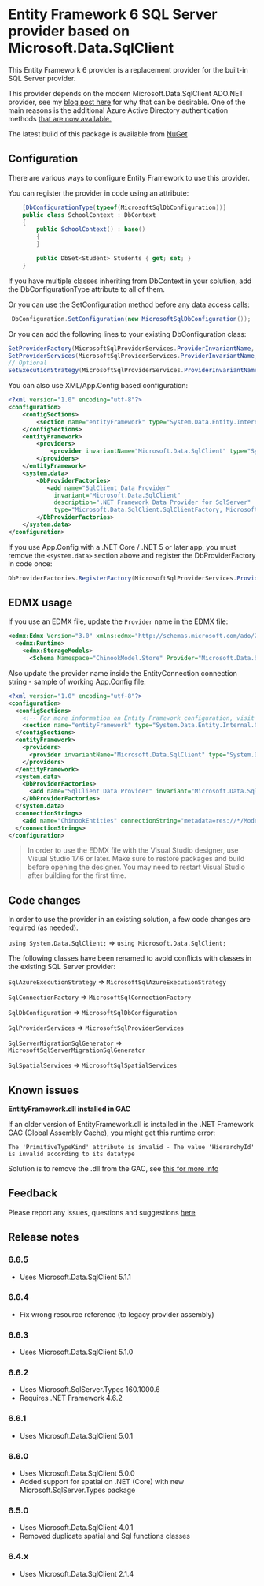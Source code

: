 # Entity Framework 6 SQL Server provider based on Microsoft.Data.SqlClient

This Entity Framework 6 provider is a replacement provider for the built-in SQL Server provider. 

This provider depends on the modern Microsoft.Data.SqlClient ADO.NET provider, see my [blog post here](https://erikej.github.io/ef6/sqlserver/2021/08/08/ef6-microsoft-data-sqlclient.html) for why that can be desirable. One of the main reasons is the additional Azure Active Directory authentication methods [that are now available.](https://learn.microsoft.com/sql/connect/ado-net/sql/azure-active-directory-authentication)

The latest build of this package is available from [NuGet](https://www.nuget.org/packages/ErikEJ.EntityFramework.SqlServer/)

## Configuration

There are various ways to configure Entity Framework to use this provider.

You can register the provider in code using an attribute:

````csharp
    [DbConfigurationType(typeof(MicrosoftSqlDbConfiguration))]
    public class SchoolContext : DbContext
    {
        public SchoolContext() : base()
        {
        }

        public DbSet<Student> Students { get; set; }
    }
````
If you have multiple classes inheriting from DbContext in your solution, add the DbConfigurationType attribute to all of them.

Or you can use the SetConfiguration method before any data access calls:
````csharp
 DbConfiguration.SetConfiguration(new MicrosoftSqlDbConfiguration());
````
Or you can add the following lines to your existing DbConfiguration class:
````csharp
SetProviderFactory(MicrosoftSqlProviderServices.ProviderInvariantName, Microsoft.Data.SqlClient.SqlClientFactory.Instance);
SetProviderServices(MicrosoftSqlProviderServices.ProviderInvariantName, MicrosoftSqlProviderServices.Instance);
// Optional
SetExecutionStrategy(MicrosoftSqlProviderServices.ProviderInvariantName, () => new MicrosoftSqlAzureExecutionStrategy());
````
You can also use XML/App.Config based configuration:

````xml
<?xml version="1.0" encoding="utf-8"?>
<configuration>
    <configSections>
        <section name="entityFramework" type="System.Data.Entity.Internal.ConfigFile.EntityFrameworkSection, EntityFramework, Version=6.0.0.0, Culture=neutral, PublicKeyToken=b77a5c561934e089" requirePermission="false" />    
    </configSections>
    <entityFramework>
        <providers>		
            <provider invariantName="Microsoft.Data.SqlClient" type="System.Data.Entity.SqlServer.MicrosoftSqlProviderServices, ErikEJ.EntityFramework.SqlServer" />
        </providers>
    </entityFramework>
    <system.data>
        <DbProviderFactories>
           <add name="SqlClient Data Provider"
             invariant="Microsoft.Data.SqlClient"
             description=".NET Framework Data Provider for SqlServer"
             type="Microsoft.Data.SqlClient.SqlClientFactory, Microsoft.Data.SqlClient" />
        </DbProviderFactories>
    </system.data>
</configuration>
````
If you use App.Config with a .NET Core / .NET 5 or later app, you must remove the `<system.data>` section above and register the DbProviderFactory in code once:

````csharp
DbProviderFactories.RegisterFactory(MicrosoftSqlProviderServices.ProviderInvariantName, Microsoft.Data.SqlClient.SqlClientFactory.Instance);
````

## EDMX usage

If you use an EDMX file, update the `Provider` name in the EDMX file:

````xml
<edmx:Edmx Version="3.0" xmlns:edmx="http://schemas.microsoft.com/ado/2009/11/edmx">
  <edmx:Runtime>
    <edmx:StorageModels>
      <Schema Namespace="ChinookModel.Store" Provider="Microsoft.Data.SqlClient" >
````

Also update the provider name inside the EntityConnection connection string - sample of working App.Config file:

````xml
<?xml version="1.0" encoding="utf-8"?>
<configuration>
  <configSections>
    <!-- For more information on Entity Framework configuration, visit http://go.microsoft.com/fwlink/?LinkID=237468 -->
    <section name="entityFramework" type="System.Data.Entity.Internal.ConfigFile.EntityFrameworkSection, EntityFramework, Version=6.0.0.0, Culture=neutral, PublicKeyToken=b77a5c561934e089" requirePermission="false" />
  </configSections>
  <entityFramework>
    <providers>
      <provider invariantName="Microsoft.Data.SqlClient" type="System.Data.Entity.SqlServer.MicrosoftSqlProviderServices, ErikEJ.EntityFramework.SqlServer" />
    </providers>
  </entityFramework>
  <system.data>
    <DbProviderFactories>
      <add name="SqlClient Data Provider" invariant="Microsoft.Data.SqlClient" description=".NET Framework Data Provider for SqlServer" type="Microsoft.Data.SqlClient.SqlClientFactory, Microsoft.Data.SqlClient" />
    </DbProviderFactories>
  </system.data>
  <connectionStrings>
    <add name="ChinookEntities" connectionString="metadata=res://*/Model1.csdl|res://*/Model1.ssdl|res://*/Model1.msl;provider=Microsoft.Data.SqlClient;provider connection string=&quot;data source=.\SQLEXPRESS;initial catalog=Chinook;integrated security=True;App=EntityFramework&quot;" providerName="System.Data.EntityClient" />
  </connectionStrings>
</configuration>
````

> In order to use the EDMX file with the Visual Studio designer, use Visual Studio 17.6 or later. Make sure to restore packages and build before opening the designer. You may need to restart Visual Studio after building for the first time.


## Code changes

In order to use the provider in an existing solution, a few code changes are required (as needed).

`using System.Data.SqlClient;` => `using Microsoft.Data.SqlClient;`

The following classes have been renamed to avoid conflicts with classes in the existing SQL Server provider:

`SqlAzureExecutionStrategy` => `MicrosoftSqlAzureExecutionStrategy`

`SqlConnectionFactory` => `MicrosoftSqlConnectionFactory`

`SqlDbConfiguration` => `MicrosoftSqlDbConfiguration`

`SqlProviderServices` => `MicrosoftSqlProviderServices`

`SqlServerMigrationSqlGenerator` => `MicrosoftSqlServerMigrationSqlGenerator`

`SqlSpatialServices` => `MicrosoftSqlSpatialServices`

## Known issues

**EntityFramework.dll installed in GAC**

If an older version of EntityFramework.dll is installed in the .NET Framework GAC (Global Assembly Cache), you might get this runtime error:

`The 'PrimitiveTypeKind' attribute is invalid - The value 'HierarchyId' is invalid according to its datatype`

Solution is to remove the .dll from the GAC, see [this for more info](https://github.com/ErikEJ/EntityFramework6PowerTools/issues/93#issuecomment-1063269072)

## Feedback

Please report any issues, questions and suggestions [here](https://github.com/ErikEJ/EntityFramework6PowerTools/issues)

## Release notes

### 6.6.5

- Uses Microsoft.Data.SqlClient 5.1.1

### 6.6.4

- Fix wrong resource reference (to legacy provider assembly)

### 6.6.3

- Uses Microsoft.Data.SqlClient 5.1.0

### 6.6.2

- Uses Microsoft.SqlServer.Types 160.1000.6
- Requires .NET Framework 4.6.2

### 6.6.1

- Uses Microsoft.Data.SqlClient 5.0.1

### 6.6.0

- Uses Microsoft.Data.SqlClient 5.0.0
- Added support for spatial on .NET (Core) with new Microsoft.SqlServer.Types package

### 6.5.0

- Uses Microsoft.Data.SqlClient 4.0.1
- Removed duplicate spatial and Sql functions classes

### 6.4.x

- Uses Microsoft.Data.SqlClient 2.1.4
